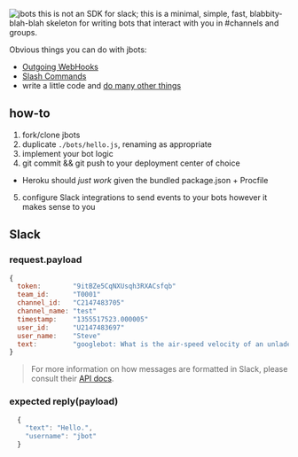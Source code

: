 ![jbots](http://1.bp.blogspot.com/-1czUXZDCNdU/TXRl_Q9FIAI/AAAAAAAAATQ/U1a-tKrH2YA/s1600/jbots2011_header.jpg)
this is not an SDK for slack; this is a minimal, simple, fast, blabbity-blah-blah skeleton for writing bots that interact with you in #channels and groups.

Obvious things you can do with jbots:
+ [Outgoing WebHooks](https://archer.slack.com/services/new/outgoing-webhook)
+ [Slash Commands](https://archer.slack.com/services/new/slash-commands)
+ write a little code and [do many other things](https://archer.slack.com/services/new)


## how-to
1. fork/clone jbots
2. duplicate `./bots/hello.js`, renaming as appropriate
3. implement your bot logic
4. git commit && git push to your deployment center of choice
  + Heroku should *just work* given the bundled package.json + Procfile
5. configure Slack integrations to send events to your bots however it makes sense to you


## Slack

### request.payload
```javascript
{
  token:        "9itBZe5CqNXUsqh3RXACsfqb"
  team_id:      "T0001"
  channel_id:   "C2147483705"
  channel_name: "test"
  timestamp:    "1355517523.000005"
  user_id:      "U2147483697"
  user_name:    "Steve"
  text:         "googlebot: What is the air-speed velocity of an unladen swallow?"
}
```
> For more information on how messages are formatted in Slack, please consult their [API docs](https://api.slack.com/docs/formatting).

### expected reply(payload)
```javascript
  {
    "text": "Hello.",
    "username": "jbot"
  }
```
